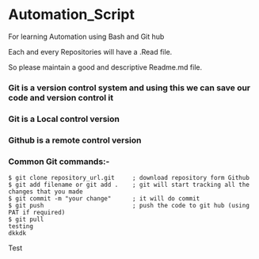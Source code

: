 # Automation_Script
For learning Automation using Bash and Git hub

Each and every Repositories will have a .Read file.

So please maintain a good and descriptive Readme.md file.

### Git is a version control system and using this we can save our code and version control it

### Git is a Local control version

### Github is a remote control version

### Common Git commands:-

```
$ git clone repository_url.git     ; download repository form Github                                                
$ git add filename or git add .    ; git will start tracking all the changes that you made                          
$ git commit -m "your change"      ; it will do commit                                                              
$ git push                         ; push the code to git hub (using PAT if required)                               
$ git pull                                                                                                          
testing
dkkdk
```

Test

